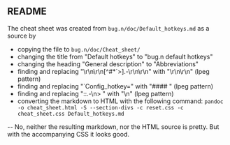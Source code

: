 ## README

The cheat sheet was created from `bug.n/doc/Default_hotkeys.md` as a source by 

* copying the file to `bug.n/doc/Cheat_sheet/`
* changing the title from "Default hotkeys" to "bug.n default hotkeys"
* changing the heading "General description" to "Abbreviations"
* finding and replacing "\r\n\r\n[^#*`>].-\r\n\r\n" with "\r\n\r\n" (lpeg pattern)
* finding and replacing "`Config_hotkey=" with "#### " (lpeg pattern)
* finding and replacing "::.-\n> " with "\n" (lpeg pattern)
* converting the markdown to HTML with the following command:
`pandoc -o cheat_sheet.html -S --section-divs -c reset.css -c cheat_sheet.css Default_hotkeys.md`

-- No, neither the resulting markdown, nor the HTML source is pretty. But with 
the accompanying CSS it looks good.